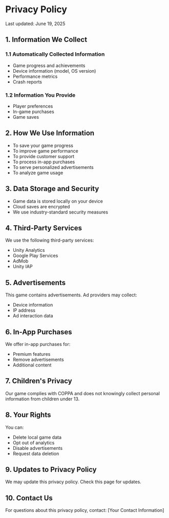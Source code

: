 # Privacy Policy

Last updated: June 19, 2025

## 1. Information We Collect

### 1.1 Automatically Collected Information
- Game progress and achievements
- Device information (model, OS version)
- Performance metrics
- Crash reports

### 1.2 Information You Provide
- Player preferences
- In-game purchases
- Game saves

## 2. How We Use Information
- To save your game progress
- To improve game performance
- To provide customer support
- To process in-app purchases
- To serve personalized advertisements
- To analyze game usage

## 3. Data Storage and Security
- Game data is stored locally on your device
- Cloud saves are encrypted
- We use industry-standard security measures

## 4. Third-Party Services
We use the following third-party services:
- Unity Analytics
- Google Play Services
- AdMob
- Unity IAP

## 5. Advertisements
This game contains advertisements. Ad providers may collect:
- Device information
- IP address
- Ad interaction data

## 6. In-App Purchases
We offer in-app purchases for:
- Premium features
- Remove advertisements
- Additional content

## 7. Children's Privacy
Our game complies with COPPA and does not knowingly collect personal information from children under 13.

## 8. Your Rights
You can:
- Delete local game data
- Opt out of analytics
- Disable advertisements
- Request data deletion

## 9. Updates to Privacy Policy
We may update this privacy policy. Check this page for updates.

## 10. Contact Us
For questions about this privacy policy, contact:
[Your Contact Information]
